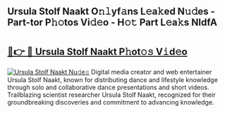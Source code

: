 ## Ursula Stolf Naakt O𝚗𝚕yf𝚊ns L𝚎a𝚔ed N𝚞𝚍es - Part-tor P𝚑𝚘tos Vi𝚍𝚎o - H𝚘𝚝 Part L𝚎a𝚔s NIdfA

# <h2><a href="http://kf8g07.oniu.top/?m=Ursula+Stolf+Naakt">🔗👉 🔴 Ursula Stolf Naakt P𝚑ot𝚘𝚜 V𝚒d𝚎o</a></h2>

[![Ursula Stolf Naakt Nu𝚍e𝚜](https://i.imgur.com/0qMVB7G.gif)](http://kf8g07.oniu.top/?m=Ursula+Stolf+Naakt)
Digital media creator and web entertainer Ursula Stolf Naakt, known for distributing dance and lifestyle knowledge through solo and collaborative dance presentations and short videos. Trailblazing scientist researcher Ursula Stolf Naakt, recognized for their groundbreaking discoveries and commitment to advancing knowledge.  
